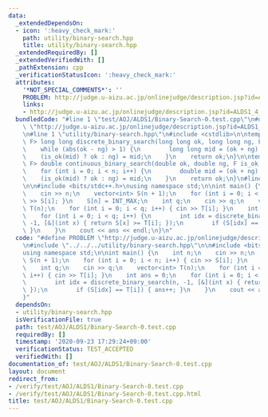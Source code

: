 ```yaml
---
data:
  _extendedDependsOn:
  - icon: ':heavy_check_mark:'
    path: utility/binary-search.hpp
    title: utility/binary-search.hpp
  _extendedRequiredBy: []
  _extendedVerifiedWith: []
  _pathExtension: cpp
  _verificationStatusIcon: ':heavy_check_mark:'
  attributes:
    '*NOT_SPECIAL_COMMENTS*': ''
    PROBLEM: http://judge.u-aizu.ac.jp/onlinejudge/description.jsp?id=ALDS1_4_B&lang=ja
    links:
    - http://judge.u-aizu.ac.jp/onlinejudge/description.jsp?id=ALDS1_4_B&lang=ja
  bundledCode: "#line 1 \"test/AOJ/ALDS1/Binary-Search-0.test.cpp\"\n#define PROBLEM\
    \ \"http://judge.u-aizu.ac.jp/onlinejudge/description.jsp?id=ALDS1_4_B&lang=ja\"\
    \n#line 1 \"utility/binary-search.hpp\"\n#include <cstdlib>\n\ntemplate<typename\
    \ F> long long discrete_binary_search(long long ok, long long ng, F is_ok) {\n\
    \    while (abs(ok - ng) > 1) {\n        long long mid = (ok + ng) / 2;\n    \
    \    (is_ok(mid) ? ok : ng) = mid;\n    }\n    return ok;\n}\n\ntemplate<typename\
    \ F> double continuous_binary_search(double ok, double ng, F is_ok, int n) {\n\
    \    for (int i = 0; i < n; i++) {\n        double mid = (ok + ng) / 2;\n    \
    \    (is_ok(mid) ? ok : ng) = mid;\n    }\n    return ok;\n}\n#line 3 \"test/AOJ/ALDS1/Binary-Search-0.test.cpp\"\
    \n\n#include <bits/stdc++.h>\nusing namespace std;\n\nint main() {\n    int n;\n\
    \    cin >> n;\n    vector<int> S(n + 1);\n    for (int i = 0; i < n; i++) { cin\
    \ >> S[i]; }\n    S[n] = INT_MAX;\n    int q;\n    cin >> q;\n    vector<int>\
    \ T(n);\n    for (int i = 0; i < q; i++) { cin >> T[i]; }\n    int ans = 0;\n\
    \    for (int i = 0; i < q; i++) {\n        int idx = discrete_binary_search(n,\
    \ -1, [&](int x) { return S[x] >= T[i]; });\n        if (S[idx] == T[i]) { ans++;\
    \ }\n    }\n    cout << ans << endl;\n}\n"
  code: "#define PROBLEM \"http://judge.u-aizu.ac.jp/onlinejudge/description.jsp?id=ALDS1_4_B&lang=ja\"\
    \n#include \"../../../utility/binary-search.hpp\"\n\n#include <bits/stdc++.h>\n\
    using namespace std;\n\nint main() {\n    int n;\n    cin >> n;\n    vector<int>\
    \ S(n + 1);\n    for (int i = 0; i < n; i++) { cin >> S[i]; }\n    S[n] = INT_MAX;\n\
    \    int q;\n    cin >> q;\n    vector<int> T(n);\n    for (int i = 0; i < q;\
    \ i++) { cin >> T[i]; }\n    int ans = 0;\n    for (int i = 0; i < q; i++) {\n\
    \        int idx = discrete_binary_search(n, -1, [&](int x) { return S[x] >= T[i];\
    \ });\n        if (S[idx] == T[i]) { ans++; }\n    }\n    cout << ans << endl;\n\
    }"
  dependsOn:
  - utility/binary-search.hpp
  isVerificationFile: true
  path: test/AOJ/ALDS1/Binary-Search-0.test.cpp
  requiredBy: []
  timestamp: '2020-09-23 17:29:24+09:00'
  verificationStatus: TEST_ACCEPTED
  verifiedWith: []
documentation_of: test/AOJ/ALDS1/Binary-Search-0.test.cpp
layout: document
redirect_from:
- /verify/test/AOJ/ALDS1/Binary-Search-0.test.cpp
- /verify/test/AOJ/ALDS1/Binary-Search-0.test.cpp.html
title: test/AOJ/ALDS1/Binary-Search-0.test.cpp
---
```

